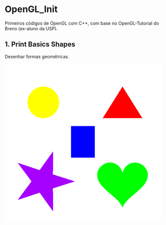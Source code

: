 # OpenGL_Init
Primeiros códigos de OpenGL com C++, com base no OpenGL-Tutorial do Breno (ex-aluno da USP).

## 1. Print Basics Shapes
Desenhar formas geométricas.

<img src="./img/1.png" height="500">


